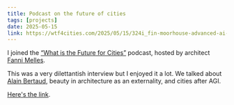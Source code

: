 ```yaml
---
title: Podcast on the future of cities
tags: [projects]
date: 2025-05-15
link: https://wtf4cities.com/2025/05/15/324i_fin-moorhouse-advanced-ai-researcher-at-forethought/
---
```


I joined the [“What is the Future for Cities”](https://wtf4cities.com/) podcast, hosted by architect [Fanni Melles](http://fannimelles.com).

This was a very dilettantish interview but I enjoyed it a lot. We talked about [Alain Bertaud](https://alainbertaud.com/), beauty in architecture as an externality, and cities after AGI.

[Here's the link](https://wtf4cities.com/2025/05/15/324i_fin-moorhouse-advanced-ai-researcher-at-forethought/).